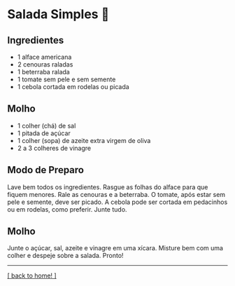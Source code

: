 # Salada Simples 🥗

## Ingredientes

- 1 alface americana
- 2 cenouras raladas
- 1 beterraba ralada
- 1 tomate sem pele e sem semente
- 1 cebola cortada em rodelas ou picada

## Molho

- 1 colher (chá) de sal
- 1 pitada de açúcar
- 1 colher (sopa) de azeite extra virgem de oliva
- 2 a 3 colheres de vinagre

## Modo de Preparo

Lave bem todos os ingredientes.
Rasgue as folhas do alface para que fiquem menores. Rale as cenouras e a beterraba. O tomate, após estar sem pele e semente, deve ser picado. A cebola pode ser cortada em pedacinhos ou em rodelas, como preferir. Junte tudo.

## Molho

Junte o açúcar, sal, azeite e vinagre em uma xícara.
Misture bem com uma colher e despeje sobre a salada.
Pronto!

---

[[ back to home! ]](../README.md)
